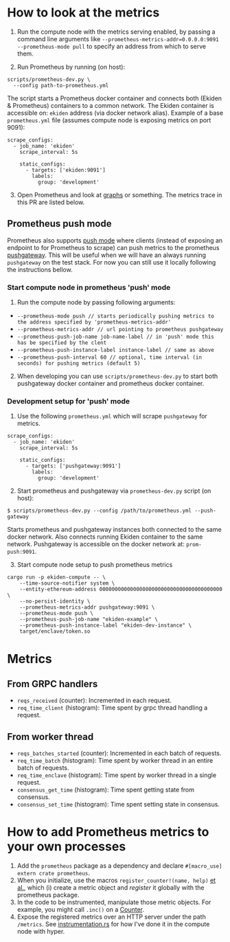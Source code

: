 # How to look at the metrics

1. Run the compute node with the metrics serving enabled, by passing a command line arguments like `--prometheus-metrics-addr=0.0.0.0:9091 --prometheus-mode pull` to specify an address from which to serve them.

2. Run Prometheus by running (on host):

```
scripts/prometheus-dev.py \
  --config path-to-prometheus.yml
```

The script starts a Prometheus docker container and connects both (Ekiden & Prometheus) containers to a common network. The Ekiden container is accessible on: `ekiden` address (via docker network alias).
Example of a base `prometheus.yml` file (assumes compute node is exposing metrics on port 9091):

```
scrape_configs:
  - job_name: 'ekiden'
    scrape_interval: 5s

    static_configs:
      - targets: ['ekiden:9091']
        labels:
          group: 'development'
```

3. Open Prometheus and look at [graphs](https://prometheus.io/docs/prometheus/latest/getting_started/#using-the-graphing-interface) or something. The metrics trace in this PR are listed below.

## Prometheus push mode

Prometheus also supports [push mode](https://prometheus.io/docs/instrumenting/pushing/) where clients (instead of exposing an endpoint to for Prometheus to scrape) can push metrics to the prometheus [pushgateway](https://github.com/prometheus/pushgateway).
This will be useful when we will have an always running `pushgateway` on the test stack. For now you can still use it locally following the instructions bellow.

### Start compute node in prometheus 'push' mode

1. Run the compute node by passing following arguments:
- `--prometheus-mode push // starts periodically pushing metrics to the address specified by 'prometheus-metrics-addr'`
- `--prometheus-metrics-addr // url pointing to prometheus pushgateway`
- `--prometheus-push-job-name job-name-label // in 'push' mode this has be specified by the clent`
- `--prometheus-push-instance-label instance-label // same as above`
- `--prometheus-push-interval 60 // optional, time interval (in seconds) for pushing metrics (default 5)`

2. When developing you can use `scripts/prometheus-dev.py` to start both pushgateway docker container and prometheus docker container.

### Development setup for 'push' mode
1. Use the following `prometheus.yml` which will scrape `pushgateway` for metrics.

```
scrape_configs:
  - job_name: 'ekiden'
    scrape_interval: 5s

    static_configs:
      - targets: ['pushgateway:9091']
        labels:
          group: 'development'
```

2. Start prometheus and pushgateway via `prometheus-dev.py` script (on host):

```
$ scripts/prometheus-dev.py --config /path/to/prometheus.yml --push-gateway
```

Starts prometheus and pushgateway instances both connected to the same docker network. Also connects running Ekiden container to the same network. Pushgateway is accessible on the docker network at: `prom-push:9091`.

3. Start compute node setup to push prometheus metrics

```
cargo run -p ekiden-compute -- \
    --time-source-notifier system \
    --entity-ethereum-address 0000000000000000000000000000000000000000 \
    --no-persist-identity \
    --prometheus-metrics-addr pushgateway:9091 \
    --prometheus-mode push \
    --prometheus-push-job-name "ekiden-example" \
    --prometheus-push-instance-label "ekiden-dev-instance" \
    target/enclave/token.so
```


# Metrics
## From GRPC handlers
* `reqs_received` (counter): Incremented in each request.
* `req_time_client` (histogram): Time spent by grpc thread handling a request.

## From worker thread
* `reqs_batches_started` (counter): Incremented in each batch of requests.
* `req_time_batch` (histogram): Time spent by worker thread in an entire batch of requests.
* `req_time_enclave` (histogram): Time spent by worker thread in a single request.
* `consensus_get_time` (histogram): Time spent getting state from consensus.
* `consensus_set_time` (histogram): Time spent setting state in consensus.

# How to add Prometheus metrics to your own processes
1. Add the `prometheus` package as a dependency and declare `#[macro_use] extern crate prometheus`.
2. When you initialize, use the macros `register_counter!(name, help)` [et al.](https://docs.rs/prometheus/0.3.10/prometheus/#macros), which (i) create a metric object and *register* it globally with the prometheus package.
3. In the code to be instrumented, manipulate those metric objects. For example, you might call `.inc()` on a [Counter](https://docs.rs/prometheus/0.3.10/prometheus/struct.Counter.html).
4. Expose the registered metrics over an HTTP server under the path `/metrics`. See [instrumentation.rs](../compute/src/instrumentation.rs#L95-L105) for how I've done it in the compute node with hyper.
